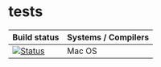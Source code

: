 # tests


| Build status | Systems / Compilers |
| - | - |
| [![Status](https://ci.appveyor.com/api/projects/status/18onpkt3062jk5lc/branch/main?svg=true)](https://ci.appveyor.com/project/richipower/tests/branch/main)      | Mac OS |


